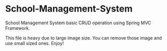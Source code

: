 # School-Management-System
School Management System basic CRUD operation using Spring MVC Framework.

This file is heavy due to large image size. You can remove those image and use small sized ones.
Enjoy!
